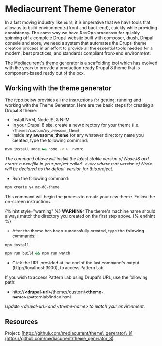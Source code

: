 # Mediacurrent Theme Generator

In a fast moving industry like ours, it is imperative that we have tools that allow us to build environments \(front and back-end\), quickly while providing consistency. The same way we have DevOps processes for quickly spinning off a complete Drupal website built with composer, drush, Drupal console and more, we need a system that automates the Drupal theme creation process in an effort to provide all the essential tools needed for a modern, best practices, and standards compliant front-end environment.

The [Mediacurrent's theme generator](https://github.com/mediacurrent/theme_generator_8) is a scaffolding tool which has evolved with the years to provide a production-ready Drupal 8 theme that is component-based ready out of the box.

## Working with the theme generator

The repo below provides all the instructions for getting, running and working with the Theme Generator.  Here are the basic steps for creating a Drupal 8 theme:

* Install NVM, NodeJS, & NPM
* In your Drupal 8 site, create a new directory for your theme \(i.e. `/themes/custom/my_awesome_them`\)
* Inside **my\_awesome\_theme** \(or any whatever directory name you created, type the following command:

```bash
nvm install node && node -v > .nvmrc
```

_The command above will install the latest stable version of NodeJS and create a new file in your project called `.nvmrc` where that version of Node will be declared as the default version for this project._

* Run the following command:

```bash
npm create yo mc-d8-theme
```

This command will begin the process to create your new theme.  Follow the on-screen instructions.

{% hint style="warning" %}
**WARNING:**  The theme's machine name should always match the directory you created on the first step above.
{% endhint %}

* After the theme has been successfully created, type the following commands:

```bash
npm install

npm run build && npm run watch
```

* Click the URL provided at the end of the last command's output \(http://localhost:3000\), to access Pattern Lab.

If you wish to access Pattern Lab using Drupal's URL, use the following path:

* http://**&lt;drupal-url&gt;**/themes/custom/**&lt;theme-name&gt;**/patternlab/index.html

_Update &lt;drupal-url&gt; and &lt;theme-name&gt; to match your environment_.

## Resources

Project: [https://github.com/mediacurrent/theme\_generator\_8](https://github.com/mediacurrent/theme_generator_8)

